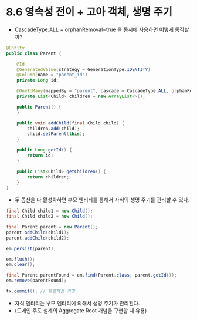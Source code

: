 # 8.6 영속성 전이 + 고아 객체, 생명 주기

- CascadeType.ALL + orphanRemoval=true 을 동시에 사용하면 어떻게 동작할까?

```java
@Entity
public class Parent {

    @Id
    @GeneratedValue(strategy = GenerationType.IDENTITY)
    @Column(name = "parent_id")
    private Long id;

    @OneToMany(mappedBy = "parent", cascade = CascadeType.ALL, orphanRemoval = true)
    private List<Child> children = new ArrayList<>();

    public Parent() {
    }

    public void addChild(final Child child) {
        children.add(child);
        child.setParent(this);
    }

    public Long getId() {
        return id;
    }

    public List<Child> getChildren() {
        return children;
    }
}
``` 

- 두 옵션을 다 활성화하면 부모 엔티티를 통해서 자식의 생명 주기를 관리할 수 있다. 

```java
final Child child1 = new Child();
final Child child2 = new Child();

final Parent parent = new Parent();
parent.addChild(child1);
parent.addChild(child2);

em.persist(parent);

em.flush();
em.clear();

final Parent parentFound = em.find(Parent.class, parent.getId());
em.remove(parentFound);

tx.commit(); // 트랜잭션 커밋
```

- 자식 엔티티는 부모 엔티티에 의해서 생명 주기가 관리된다.
- (도메인 주도 설계의 Aggregate Root 개념을 구현할 때 유용)
